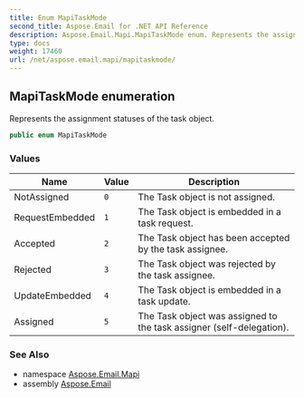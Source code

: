 ```yaml
---
title: Enum MapiTaskMode
second_title: Aspose.Email for .NET API Reference
description: Aspose.Email.Mapi.MapiTaskMode enum. Represents the assignment statuses of the task object
type: docs
weight: 17460
url: /net/aspose.email.mapi/mapitaskmode/
---
```

## MapiTaskMode enumeration

Represents the assignment statuses of the task object.

```csharp
public enum MapiTaskMode
```

### Values

| Name | Value | Description |
| --- | --- | --- |
| NotAssigned | `0` | The Task object is not assigned. |
| RequestEmbedded | `1` | The Task object is embedded in a task request. |
| Accepted | `2` | The Task object has been accepted by the task assignee. |
| Rejected | `3` | The Task object was rejected by the task assignee. |
| UpdateEmbedded | `4` | The Task object is embedded in a task update. |
| Assigned | `5` | The Task object was assigned to the task assigner (self-delegation). |

### See Also

* namespace [Aspose.Email.Mapi](../../aspose.email.mapi/)
* assembly [Aspose.Email](../../)


